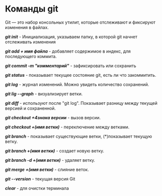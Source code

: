 # Команды git

Git — это набор консольных утилит, которые отслеживают и фиксируют изменения в файлах.

***git init*** - Инициализация, указываем папку, в которой git начнет отслеживать изменения

***git add
\+ имя файла*** - добавляет содержимое в индекс, для последующего коммита.

***git commit -m "комментарий"*** - зафиксировать или сохранить

***git status*** - показывает текущее состояние git, есть ли что закоммитить.

***git log*** - журнал изменений. Можно увидеть количество сохранений.

***git lig --graph*** - визуализирует ветки.

***git diff*** - используют после "git log". Показывает разницу между текущей версией и сохраненной.

***git checkout +4знака версии*** - вызов версии.

***git checkout +(имя ветки)*** - переключение между ветками.


***git branch*** - показывает существующие ветки, (*)показывает текущую ветку.

***git branch +(имя ветки)*** - создает новую ветку.

***git branch -d +(имя ветки)*** - удаляет ветку.

***git merge +(имя ветки)*** - слияние веток.

***git --version*** - текущая версия Git

***clear*** - для очистки терминала 
